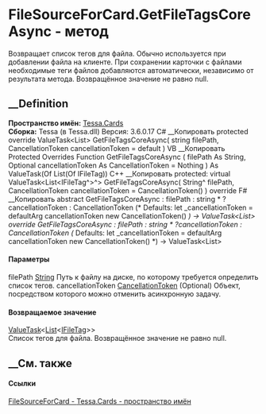 # FileSourceForCard.GetFileTagsCoreAsync - метод
Возвращает список тегов для файла. Обычно используется при добавлении файла на
клиенте. При сохранении карточки с файлами необходимые теги файлов добавляются
автоматически, независимо от результата метода. Возвращённое значение не равно
null.
## __Definition
 **Пространство имён:** [Tessa.Cards](N_Tessa_Cards.htm)  
 **Сборка:** Tessa (в Tessa.dll) Версия: 3.6.0.17
C# __Копировать
     protected override ValueTask<List<IFileTag>> GetFileTagsCoreAsync(
    	string filePath,
    	CancellationToken cancellationToken = default
    )
VB __Копировать
     Protected Overrides Function GetFileTagsCoreAsync ( 
    	filePath As String,
    	Optional cancellationToken As CancellationToken = Nothing
    ) As ValueTask(Of List(Of IFileTag))
C++ __Копировать
     protected:
    virtual ValueTask<List<IFileTag^>^> GetFileTagsCoreAsync(
    	String^ filePath, 
    	CancellationToken cancellationToken = CancellationToken()
    ) override
F# __Копировать
     abstract GetFileTagsCoreAsync : 
            filePath : string * 
            ?cancellationToken : CancellationToken 
    (* Defaults:
            let _cancellationToken = defaultArg cancellationToken new CancellationToken()
    *)
    -> ValueTask<List<IFileTag>> 
    override GetFileTagsCoreAsync : 
            filePath : string * 
            ?cancellationToken : CancellationToken 
    (* Defaults:
            let _cancellationToken = defaultArg cancellationToken new CancellationToken()
    *)
    -> ValueTask<List<IFileTag>> 
#### Параметры
filePath [String](https://learn.microsoft.com/dotnet/api/system.string)
    Путь к файлу на диске, по которому требуется определить список тегов.
cancellationToken
[CancellationToken](https://learn.microsoft.com/dotnet/api/system.threading.cancellationtoken)
(Optional)
    Объект, посредством которого можно отменить асинхронную задачу.
#### Возвращаемое значение
[ValueTask](https://learn.microsoft.com/dotnet/api/system.threading.tasks.valuetask-1)<[List](https://learn.microsoft.com/dotnet/api/system.collections.generic.list-1)<[IFileTag](T_Tessa_Files_IFileTag.htm)>>  
Список тегов для файла. Возвращённое значение не равно null.
## __См. также
#### Ссылки
[FileSourceForCard - ](T_Tessa_Cards_FileSourceForCard.htm)
[Tessa.Cards - пространство имён](N_Tessa_Cards.htm)
